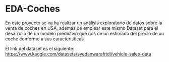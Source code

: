 # EDA-Coches

En este proyecto se va ha realizar un análisis exploratorio de datos sobre la venta de coches en USA, además de emplear este mismo Dataset para el desarrollo de un modelo predictivo que nos de un estimado del precio de un coche conforme a sus caracteristicas

El link del dataset es el siguiente: https://www.kaggle.com/datasets/syedanwarafridi/vehicle-sales-data

